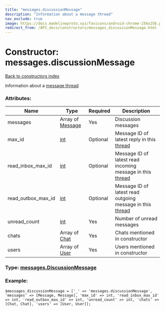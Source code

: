 ```yaml
---
title: "messages.discussionMessage"
description: "Information about a message thread"
nav_exclude: true
image: https://docs.madelineproto.xyz/favicons/android-chrome-256x256.png
redirect_from: /API_docs/constructors/messages_discussionMessage.html
---
```

# Constructor: messages.discussionMessage  
[Back to constructors index](/API_docs/constructors/index.html)



Information about a [message thread](https://core.telegram.org/api/threads)

### Attributes:

| Name     |    Type       | Required | Description |
|----------|---------------|----------|-------------|
|messages|Array of [Message](/API_docs/types/Message.html) | Yes|Discussion messages|
|max\_id|[int](/API_docs/types/int.html) | Optional|Message ID of latest reply in this [thread](https://core.telegram.org/api/threads)|
|read\_inbox\_max\_id|[int](/API_docs/types/int.html) | Optional|Message ID of latest read incoming message in this [thread](https://core.telegram.org/api/threads)|
|read\_outbox\_max\_id|[int](/API_docs/types/int.html) | Optional|Message ID of latest read outgoing message in this [thread](https://core.telegram.org/api/threads)|
|unread\_count|[int](/API_docs/types/int.html) | Yes|Number of unread messages|
|chats|Array of [Chat](/API_docs/types/Chat.html) | Yes|Chats mentioned in constructor|
|users|Array of [User](/API_docs/types/User.html) | Yes|Users mentioned in constructor|



### Type: [messages.DiscussionMessage](/API_docs/types/messages.DiscussionMessage.html)


### Example:

```
$messages_discussionMessage = ['_' => 'messages.discussionMessage', 'messages' => [Message, Message], 'max_id' => int, 'read_inbox_max_id' => int, 'read_outbox_max_id' => int, 'unread_count' => int, 'chats' => [Chat, Chat], 'users' => [User, User]];
```  
